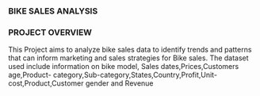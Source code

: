 ### BIKE SALES ANALYSIS


### PROJECT OVERVIEW
This Project aims to analyze bike sales data to identify trends and patterns that can inform marketing and sales strategies for Bike sales. The dataset used include information on bike model, Sales dates,Prices,Customers age,Product- category,Sub-category,States,Country,Profit,Unit-cost,Product,Customer gender and Revenue

